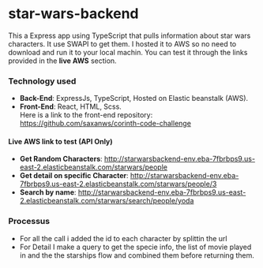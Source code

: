 # star-wars-backend
This a Express app using TypeScript that pulls information about star wars characters. It use SWAPI to get them. I hosted it to AWS so no need to download and run it to your local machin. You can test it through the links provided in the **live AWS** section.

### Technology used
- **Back-End**: ExpressJs, TypeScript, Hosted on Elastic beanstalk (AWS). 
- **Front-End**: React, HTML, Scss. 
<br /> Here is a link to the front-end repository: https://github.com/saxanws/corinth-code-challenge

#### Live AWS link to test (API Only) 
- **Get Random Characters**: http://starwarsbackend-env.eba-7fbrbps9.us-east-2.elasticbeanstalk.com/starwars/people
- **Get detail on specific Character**: http://starwarsbackend-env.eba-7fbrbps9.us-east-2.elasticbeanstalk.com/starwars/people/3
- **Search by name**: http://starwarsbackend-env.eba-7fbrbps9.us-east-2.elasticbeanstalk.com/starwars/search/people/yoda

### Processus
- For all the call i added the id to each character by splittin the url
- For Detail I make a query to get the specie info, the list of movie played in and the the starships flow and combined them before returning them.
